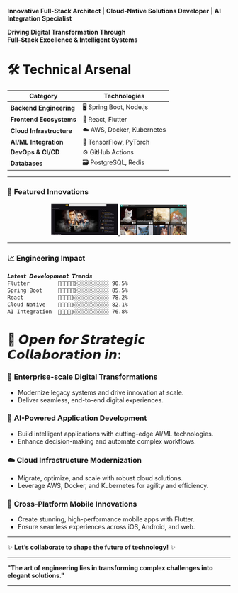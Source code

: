 **Innovative Full-Stack Architect** | **Cloud-Native Solutions Developer** | **AI Integration Specialist**

**Driving Digital Transformation Through**  
**Full-Stack Excellence & Intelligent Systems**



# 🛠️ **Technical Arsenal**

| **Category**            | **Technologies**                          |
|--------------------------|-------------------------------------------|
| **Backend Engineering**  | 🖥️ Spring Boot, Node.js                   |
| **Frontend Ecosystems**  | 🎨 React, Flutter                         |
| **Cloud Infrastructure** | ☁️ AWS, Docker, Kubernetes                |
| **AI/ML Integration**    | 🤖 TensorFlow, PyTorch                    |
| **DevOps & CI/CD**       | ⚙️ GitHub Actions                         |
| **Databases**            | 🗃️ PostgreSQL, Redis                     |

---

### 🚀 **Featured Innovations**  
<div align="center">  
  <a href="https://github.com/Sreenu-Chandaka/movie_web_app">  
    <img src="movie_app_1.png" width="30%" alt="Flutter Web Movie App">  
  </a>  
  <a href="https://github.com/Sreenu-Chandaka/Sreenary">  
    <img src="sreenary.png" width="30%" alt="Sreenary → “HD Imagery, Unfiltered">  
  </a>  
  
</div>  

---

### 📈 **Engineering Impact**  
```text
𝙇𝙖𝙩𝙚𝙨𝙩 𝘿𝙚𝙫𝙚𝙡𝙤𝙥𝙢𝙚𝙣𝙩 𝙏𝙧𝙚𝙣𝙙𝙨  
Flutter         🌟🌟🌟🌟🌟⟫░░░░░░░░░░ 90.5% 
Spring Boot     🌟🌟🌟🌟🌟⟫░░░░░░░░░░ 85.5%  
React           🌟🌟🌟🌟⟫░░░░░░░░░░░ 78.2%  
Cloud Native    🌟🌟🌟🌟⟫░░░░░░░░░░░ 82.1%  
AI Integration  🌟🌟🌟🌟⟫░░░░░░░░░░░ 76.8%  
```

# 🌟 **𝙊𝙥𝙚𝙣 𝙛𝙤𝙧 𝙎𝙩𝙧𝙖𝙩𝙚𝙜𝙞𝙘 𝘾𝙤𝙡𝙡𝙖𝙗𝙤𝙧𝙖𝙩𝙞𝙤𝙣 𝙞𝙣:**  

### 🚀 **Enterprise-scale Digital Transformations**  
- Modernize legacy systems and drive innovation at scale.  
- Deliver seamless, end-to-end digital experiences.  

### 🤖 **AI-Powered Application Development**  
- Build intelligent applications with cutting-edge AI/ML technologies.  
- Enhance decision-making and automate complex workflows.  

### ☁️ **Cloud Infrastructure Modernization**  
- Migrate, optimize, and scale with robust cloud solutions.  
- Leverage AWS, Docker, and Kubernetes for agility and efficiency.  

### 📱 **Cross-Platform Mobile Innovations**  
- Create stunning, high-performance mobile apps with Flutter.  
- Ensure seamless experiences across iOS, Android, and web.  

---

✨ **Let’s collaborate to shape the future of technology!** ✨

---

**"The art of engineering lies in transforming complex challenges into elegant solutions."**  

---
